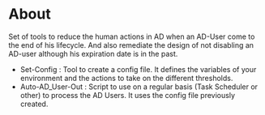 # About

Set of tools to reduce the human actions in AD when an AD-User come to the end of his lifecycle.
And also remediate the design of not disabling an AD-user although his expiration date is in the past.

- Set-Config : Tool to create a config file. It defines the variables of your environment and the actions to take on the different thresholds. 
- Auto-AD_User-Out : Script to use on a regular basis (Task Scheduler or other) to process the AD Users. It uses the config file previously created.

